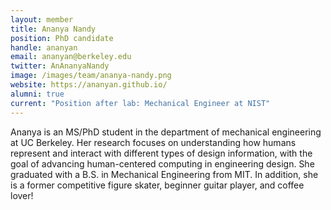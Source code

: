 ```yaml
---
layout: member
title: Ananya Nandy
position: PhD candidate
handle: ananyan
email: ananyan@berkeley.edu
twitter: AnAnanyaNandy
image: /images/team/ananya-nandy.png
website: https://ananyan.github.io/
alumni: true
current: "Position after lab: Mechanical Engineer at NIST"
---
```


Ananya is an MS/PhD student in the department of mechanical engineering at UC Berkeley. Her research focuses on understanding how humans represent and interact with different types of design information, with the goal of advancing human-centered computing in engineering design. She graduated with a B.S. in Mechanical Engineering from MIT. 
In addition, she is a former competitive figure skater, beginner guitar player, and coffee lover! 
